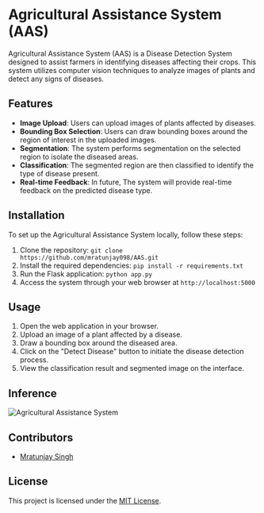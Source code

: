 # Agricultural Assistance System (AAS)

Agricultural Assistance System (AAS) is a Disease Detection System designed to assist farmers in identifying diseases affecting their crops. This system utilizes computer vision techniques to analyze images of plants and detect any signs of diseases.

## Features

- **Image Upload**: Users can upload images of plants affected by diseases.
- **Bounding Box Selection**: Users can draw bounding boxes around the region of interest in the uploaded images.
- **Segmentation**: The system performs segmentation on the selected region to isolate the diseased areas.
- **Classification**: The segmented region are then classified to identify the type of disease present.
- **Real-time Feedback**: In future, The system will provide real-time feedback on the predicted disease type.

## Installation

To set up the Agricultural Assistance System locally, follow these steps:

1. Clone the repository: `git clone https://github.com/mratunjay098/AAS.git`
2. Install the required dependencies: `pip install -r requirements.txt`
3. Run the Flask application: `python app.py`
4. Access the system through your web browser at `http://localhost:5000`

## Usage

1. Open the web application in your browser.
2. Upload an image of a plant affected by a disease.
3. Draw a bounding box around the diseased area.
4. Click on the "Detect Disease" button to initiate the disease detection process.
5. View the classification result and segmented image on the interface.

## Inference

![Agricultural Assistance System]('images/p_final.png')

## Contributors

- [Mratunjay Singh](https://github.com/mratunjay098)

## License

This project is licensed under the [MIT License](LICENSE).

